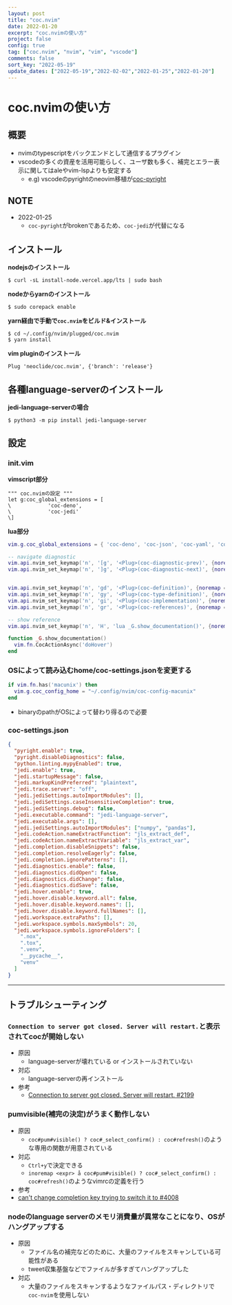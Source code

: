 ```yaml
---
layout: post
title: "coc.nvim"
date: 2022-01-20
excerpt: "coc.nvimの使い方"
project: false
config: true
tag: ["coc.nvim", "nvim", "vim", "vscode"]
comments: false
sort_key: "2022-05-19"
update_dates: ["2022-05-19","2022-02-02","2022-01-25","2022-01-20"]
---
```


# coc.nvimの使い方

## 概要
 - nvimのtypescriptをバックエンドとして通信するプラグイン
 - vscodeの多くの資産を活用可能らしく、ユーザ数も多く、補完とエラー表示に関してはaleやvim-lspよりも安定する
   - e.g) vscodeのpyrightのneovim移植が[coc-pyright](https://github.com/fannheyward/coc-pyright)

## NOTE
 - 2022-01-25
   - `coc-pyright`がbrokenであるため、`coc-jedi`が代替になる

## インストール

**nodejsのインストール**  
```console
$ curl -sL install-node.vercel.app/lts | sudo bash
```

**nodeからyarnのインストール**
```console
$ sudo corepack enable
```

**yarn経由で手動で`coc.nvim`をビルド&インストール**
```console
$ cd ~/.config/nvim/plugged/coc.nvim
$ yarn install
```

**vim pluginのインストール**  
```vimscript
Plug 'neoclide/coc.nvim', {'branch': 'release'}
```

## 各種language-serverのインストール

**jedi-language-serverの場合**  
```console
$ python3 -m pip install jedi-language-server
```

## 設定

### init.vim

**vimscript部分**  
```vimscript
""" coc.nvimの設定 """
let g:coc_global_extensions = [
\            'coc-deno',
\            'coc-jedi'
\]
```

**lua部分**  
```lua
vim.g.coc_global_extensions = { 'coc-deno', 'coc-json', 'coc-yaml', 'coc-jedi' }

-- navigate diagnostic
vim.api.nvim_set_keymap('n', '[g', '<Plug>(coc-diagnostic-prev)', {noremap = false, silent = true})
vim.api.nvim_set_keymap('n', ']g', '<Plug>(coc-diagnostic-next)', {noremap = false, silent = true})


vim.api.nvim_set_keymap('n', 'gd', '<Plug>(coc-definition)', {noremap = false, silent = true})
vim.api.nvim_set_keymap('n', 'gy', '<Plug>(coc-type-definition)', {noremap = false, silent = true})
vim.api.nvim_set_keymap('n', 'gi', '<Plug>(coc-implementation)', {noremap = false, silent = true})
vim.api.nvim_set_keymap('n', 'gr', '<Plug>(coc-references)', {noremap = false, silent = true})

-- show reference
vim.api.nvim_set_keymap('n', 'H', 'lua _G.show_documentation()', {noremap = false, silent = true})

function _G.show_documentation()
  vim.fn.CocActionAsync('doHover')
end
```

### OSによって読み込むhome/coc-settings.jsonを変更する

```lua
if vim.fn.has('macunix') then
  vim.g.coc_config_home = "~/.config/nvim/coc-config-macunix"
end
```
 - binaryのpathがOSによって替わり得るので必要

### coc-settings.json

```json
{
  "pyright.enable": true,
  "pyright.disableDiagnostics": false,
  "python.linting.mypyEnabled": true,
  "jedi.enable": true,
  "jedi.startupMessage": false,
  "jedi.markupKindPreferred": "plaintext",
  "jedi.trace.server": "off",
  "jedi.jediSettings.autoImportModules": [],
  "jedi.jediSettings.caseInsensitiveCompletion": true,
  "jedi.jediSettings.debug": false,
  "jedi.executable.command": "jedi-language-server",
  "jedi.executable.args": [],
  "jedi.jediSettings.autoImportModules": ["numpy", "pandas"],
  "jedi.codeAction.nameExtractFunction": "jls_extract_def",
  "jedi.codeAction.nameExtractVariable": "jls_extract_var",
  "jedi.completion.disableSnippets": false,
  "jedi.completion.resolveEagerly": false,
  "jedi.completion.ignorePatterns": [],
  "jedi.diagnostics.enable": false,
  "jedi.diagnostics.didOpen": false,
  "jedi.diagnostics.didChange": false,
  "jedi.diagnostics.didSave": false,
  "jedi.hover.enable": true,
  "jedi.hover.disable.keyword.all": false,
  "jedi.hover.disable.keyword.names": [],
  "jedi.hover.disable.keyword.fullNames": [],
  "jedi.workspace.extraPaths": [],
  "jedi.workspace.symbols.maxSymbols": 20,
  "jedi.workspace.symbols.ignoreFolders": [
    ".nox",
    ".tox",
    ".venv",
    "__pycache__",
    "venv"
  ]
}
```

---

## トラブルシューティング

### `Connection to server got closed. Server will restart.`と表示されてcocが開始しない
 - 原因
   - language-serverが壊れている or インストールされていない
 - 対応
   - language-serverの再インストール
 - 参考
   - [Connection to server got closed. Server will restart. #2199](https://github.com/neoclide/coc.nvim/issues/2199)

### pumvisible(補完の決定)がうまく動作しない
 - 原因
   - `coc#pum#visible() ? coc#_select_confirm() : coc#refresh()`のような専用の関数が用意されている
 - 対応
   - `Ctrl+y`で決定できる
   - `inoremap <expr> å coc#pum#visible() ? coc#_select_confirm() : coc#refresh()`のようなvimrcの定義を行う
 - 参考
  - [can't change completion key trying to switch it to <tab> #4008](https://github.com/neoclide/coc.nvim/issues/4008)

### nodeのlanguage serverのメモリ消費量が異常なことになり、OSがハングアップする
 - 原因
   - ファイル名の補完などのために、大量のファイルをスキャンしている可能性がある
   - tweet収集基盤などでファイルが多すぎてハングアップした
 - 対応
   - 大量のファイルをスキャンするようなファイルパス・ディレクトリで`coc-nvim`を使用しない
